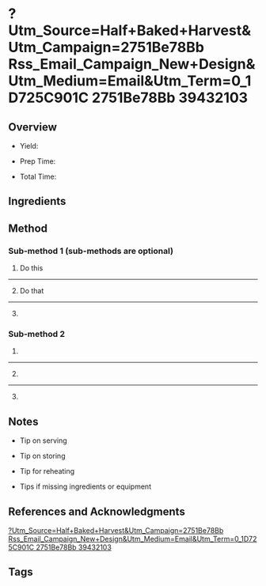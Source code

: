 # ?Utm_Source=Half+Baked+Harvest&Utm_Campaign=2751Be78Bb Rss_Email_Campaign_New+Design&Utm_Medium=Email&Utm_Term=0_1D725C901C 2751Be78Bb 39432103

## Overview

- Yield:

- Prep Time:

- Total Time:

## Ingredients



## Method

### Sub-method 1 (sub-methods are optional)

1. Do this
---
2. Do that
---
3.

### Sub-method 2

1.
---
2.
---
3.

## Notes

- Tip on serving

- Tip on storing

- Tip for reheating

- Tips if missing ingredients or equipment

## References and Acknowledgments

[?Utm_Source=Half+Baked+Harvest&Utm_Campaign=2751Be78Bb Rss_Email_Campaign_New+Design&Utm_Medium=Email&Utm_Term=0_1D725C901C 2751Be78Bb 39432103](https://www.halfbakedharvest.com/maple-glazed-apple-pull-apart-bread/?utm_source=Half+Baked+Harvest&utm_campaign=2751be78bb-RSS_EMAIL_CAMPAIGN_NEW+DESIGN&utm_medium=email&utm_term=0_1d725c901c-2751be78bb-39432103)

## Tags


